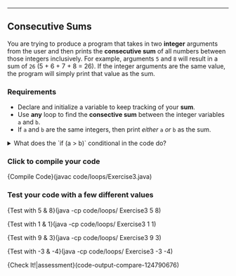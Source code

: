---

## Consecutive Sums

You are trying to produce a program that takes in two **integer** arguments from the user and then prints the **consecutive sum** of all numbers between those integers inclusively. For example, arguments `5` and `8` will result in a sum of `26` (5 + 6 + 7 + 8 = 26). If the integer arguments are the same value, the program will simply print that value as the sum.

### Requirements
* Declare and initialize a variable to keep tracking of your **sum**.
* Use **any** loop to find the **consective sum** between the integer variables `a` and `b`.
* If `a` and `b` are the same integers, then print *either* `a` *or* `b` as the sum.

<details><summary>What does the `if (a > b)` conditional in the code do?</summary>The `if` conditional enables the program to sort the arguments from the user from smaller to larger. For example, if the user types `8` and `5`, the conditional will rearrange the arguments so that `a` takes on the smaller argument of `5` and `b` takes on the larger argument of `8`.</details>

### Click to compile your code
{Compile Code}(javac code/loops/Exercise3.java)

### Test your code with a few different values

{Test with 5 & 8}(java -cp code/loops/ Exercise3 5 8)

{Test with 1 & 1}(java -cp code/loops/ Exercise3 1 1)

{Test with 9 & 3}(java -cp code/loops/ Exercise3 9 3)

{Test with -3 & -4}(java -cp code/loops/ Exercise3 -3 -4)

{Check It!|assessment}(code-output-compare-124790676)
